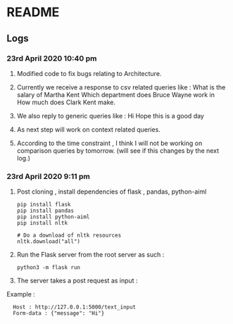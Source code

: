 # README

## Logs

### 23rd April 2020 10:40 pm

1. Modified code to fix bugs relating to Architecture.

2. Currently we receive a response to csv related queries like :
         What is the salary of Martha Kent
         Which department does Bruce Wayne work in
         How much does Clark Kent make.
3. We also reply to generic queries like :
         Hi
         Hope this is a good day

4. As next step will work on context related queries.

5. According to the time constraint , I think I will not be working on comparison queries by tomorrow. (will see if this changes by the next log.)


### 23rd April 2020 9:11 pm

1. Post cloning , install dependencies of flask , pandas, python-aiml
   ```
   pip install flask
   pip install pandas
   pip install python-aiml
   pip install nltk
   
   # Do a download of nltk resources
   nltk.download("all")
   ```
2. Run the Flask server from the root server as such :
   ```
   python3 -m flask run
   ```
3. The server takes a post request as input :

Example : 
   ```
     Host : http://127.0.0.1:5000/text_input
     Form-data : {"message": "Hi"}
   ```
